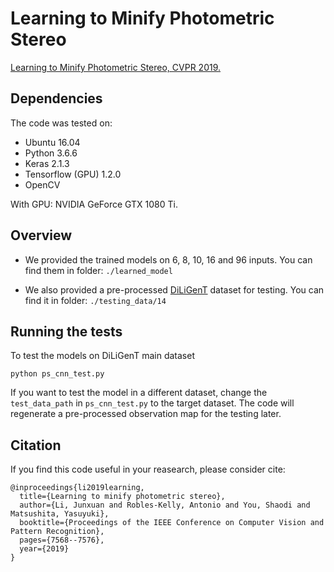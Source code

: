 # Learning to Minify Photometric Stereo

 [Learning to Minify Photometric Stereo, CVPR 2019.](http://openaccess.thecvf.com/content_CVPR_2019/papers/Li_Learning_to_Minify_Photometric_Stereo_CVPR_2019_paper.pdf)


## Dependencies

The code was tested on:
- Ubuntu 16.04
- Python 3.6.6 
- Keras 2.1.3 
- Tensorflow (GPU) 1.2.0
- OpenCV

With GPU: NVIDIA GeForce GTX 1080 Ti.


## Overview

- We provided the trained models on 6, 8, 10, 16 and 96 inputs. You can find them in folder:  `./learned_model`

- We also provided a pre-processed [DiLiGenT](https://sites.google.com/site/photometricstereodata/single?authuser=0) dataset for testing. You can find it in folder: `./testing_data/14`


## Running the tests

To test the models on DiLiGenT main dataset

```python ps_cnn_test.py```

If you want to test the model in a different dataset, change the `test_data_path` in `ps_cnn_test.py` to the target dataset. The code will regenerate a pre-processed observation map for the testing later.

## Citation
If you find this code useful in your reasearch, please consider cite:
```
@inproceedings{li2019learning,
  title={Learning to minify photometric stereo},
  author={Li, Junxuan and Robles-Kelly, Antonio and You, Shaodi and Matsushita, Yasuyuki},
  booktitle={Proceedings of the IEEE Conference on Computer Vision and Pattern Recognition},
  pages={7568--7576},
  year={2019}
}
```
